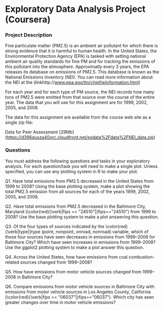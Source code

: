 # Exploratory Data Analysis Project (Coursera)


### Project Description
Fine particulate matter (PM2.5) is an ambient air pollutant for which there is strong evidence that it is harmful to human 
health. In the United States, the Environmental Protection Agency (EPA) is tasked with setting national ambient air quality 
standards for fine PM and for tracking the emissions of this pollutant into the atmosphere. Approximatly every 3 years, the 
EPA releases its database on emissions of PM2.5. This database is known as the National Emissions Inventory (NEI). You can 
read more information about the NEI at the (linkhttp://www.epa.gov/ttn/chief/eiinformation.html)

For each year and for each type of PM source, the NEI records how many tons of PM2.5 were emitted from that source over the 
course of the entire year. The data that you will use for this assignment are for 1999, 2002, 2005, and 2008.

The data for this assignment are available from the course web site as a single zip file:

Data for Peer Assessment [29Mb]
(https://d396qusza40orc.cloudfront.net/exdata%2Fdata%2FNEI_data.zip)


### Questions
You must address the following questions and tasks in your exploratory analysis. For each question/task you will need to make 
a single plot. Unless specified, you can use any plotting system in R to make your plot.

Q1. Have total emissions from PM2.5 decreased in the United States from 1999 to 2008? Using the base plotting system, make a plot 
showing the total PM2.5 emission from all sources for each of the years 1999, 2002, 2005, and 2008.

Q2. Have total emissions from PM2.5 decreased in the Baltimore City, Maryland (\color{red}{\verb|fips == "24510"|}fips=="24510") 
from 1999 to 2008? Use the base plotting system to make a plot answering this question.

Q3. Of the four types of sources indicated by the \color{red}{\verb|type|}type (point, nonpoint, onroad, nonroad) variable, which 
of these four sources have seen decreases in emissions from 1999–2008 for Baltimore City? Which have seen increases in 
emissions from 1999–2008? Use the ggplot2 plotting system to make a plot answer this question.

Q4. Across the United States, how have emissions from coal combustion-related sources changed from 1999–2008?

Q5. How have emissions from motor vehicle sources changed from 1999–2008 in Baltimore City?

Q6. Compare emissions from motor vehicle sources in Baltimore City with emissions from motor vehicle sources in Los Angeles 
County, California (\color{red}{\verb|fips == "06037"|}fips=="06037"). Which city has seen greater changes over time in motor 
vehicle emissions?
